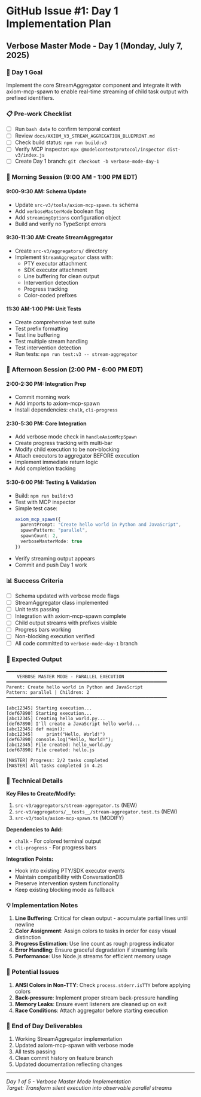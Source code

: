 # GitHub Issue #1: Day 1 Implementation Plan

## Verbose Master Mode - Day 1 (Monday, July 7, 2025)

### 🎯 Day 1 Goal
Implement the core StreamAggregator component and integrate it with axiom-mcp-spawn to enable real-time streaming of child task output with prefixed identifiers.

### 📋 Pre-work Checklist
- [ ] Run `bash date` to confirm temporal context
- [ ] Review `docs/AXIOM_V3_STREAM_AGGREGATION_BLUEPRINT.md`
- [ ] Check build status: `npm run build:v3`
- [ ] Verify MCP inspector: `npx @modelcontextprotocol/inspector dist-v3/index.js`
- [ ] Create Day 1 branch: `git checkout -b verbose-mode-day-1`

### 🌅 Morning Session (9:00 AM - 1:00 PM EDT)

#### 9:00-9:30 AM: Schema Update
- Update `src-v3/tools/axiom-mcp-spawn.ts` schema
- Add `verboseMasterMode` boolean flag
- Add `streamingOptions` configuration object
- Build and verify no TypeScript errors

#### 9:30-11:30 AM: Create StreamAggregator
- Create `src-v3/aggregators/` directory
- Implement `StreamAggregator` class with:
  - PTY executor attachment
  - SDK executor attachment
  - Line buffering for clean output
  - Intervention detection
  - Progress tracking
  - Color-coded prefixes

#### 11:30 AM-1:00 PM: Unit Tests
- Create comprehensive test suite
- Test prefix formatting
- Test line buffering
- Test multiple stream handling
- Test intervention detection
- Run tests: `npm run test:v3 -- stream-aggregator`

### 🌆 Afternoon Session (2:00 PM - 6:00 PM EDT)

#### 2:00-2:30 PM: Integration Prep
- Commit morning work
- Add imports to axiom-mcp-spawn
- Install dependencies: `chalk`, `cli-progress`

#### 2:30-5:30 PM: Core Integration
- Add verbose mode check in `handleAxiomMcpSpawn`
- Create progress tracking with multi-bar
- Modify child execution to be non-blocking
- Attach executors to aggregator BEFORE execution
- Implement immediate return logic
- Add completion tracking

#### 5:30-6:00 PM: Testing & Validation
- Build: `npm run build:v3`
- Test with MCP inspector
- Simple test case:
  ```typescript
  axiom_mcp_spawn({
    parentPrompt: "Create hello world in Python and JavaScript",
    spawnPattern: "parallel",
    spawnCount: 2,
    verboseMasterMode: true
  })
  ```
- Verify streaming output appears
- Commit and push Day 1 work

### 📊 Success Criteria
- [ ] Schema updated with verbose mode flags
- [ ] StreamAggregator class implemented
- [ ] Unit tests passing
- [ ] Integration with axiom-mcp-spawn complete
- [ ] Child output streams with prefixes visible
- [ ] Progress bars working
- [ ] Non-blocking execution verified
- [ ] All code committed to `verbose-mode-day-1` branch

### 🚀 Expected Output
```
━━━━━━━━━━━━━━━━━━━━━━━━━━━━━━━━━━━━━━━━━━━━━━━━━━━━━━━━━━━━
    VERBOSE MASTER MODE - PARALLEL EXECUTION
━━━━━━━━━━━━━━━━━━━━━━━━━━━━━━━━━━━━━━━━━━━━━━━━━━━━━━━━━━━━
Parent: Create hello world in Python and JavaScript
Pattern: parallel | Children: 2
━━━━━━━━━━━━━━━━━━━━━━━━━━━━━━━━━━━━━━━━━━━━━━━━━━━━━━━━━━━━

[abc12345] Starting execution...
[def67890] Starting execution...
[abc12345] Creating hello_world.py...
[def67890] I'll create a JavaScript hello world...
[abc12345] def main():
[abc12345]     print("Hello, World!")
[def67890] console.log("Hello, World!");
[abc12345] File created: hello_world.py
[def67890] File created: hello.js

[MASTER] Progress: 2/2 tasks completed
[MASTER] All tasks completed in 4.2s
```

### 🔧 Technical Details

**Key Files to Create/Modify:**
1. `src-v3/aggregators/stream-aggregator.ts` (NEW)
2. `src-v3/aggregators/__tests__/stream-aggregator.test.ts` (NEW)
3. `src-v3/tools/axiom-mcp-spawn.ts` (MODIFY)

**Dependencies to Add:**
- `chalk` - For colored terminal output
- `cli-progress` - For progress bars

**Integration Points:**
- Hook into existing PTY/SDK executor events
- Maintain compatibility with ConversationDB
- Preserve intervention system functionality
- Keep existing blocking mode as fallback

### 💡 Implementation Notes

1. **Line Buffering**: Critical for clean output - accumulate partial lines until newline
2. **Color Assignment**: Assign colors to tasks in order for easy visual distinction
3. **Progress Estimation**: Use line count as rough progress indicator
4. **Error Handling**: Ensure graceful degradation if streaming fails
5. **Performance**: Use Node.js streams for efficient memory usage

### 🐛 Potential Issues

1. **ANSI Colors in Non-TTY**: Check `process.stderr.isTTY` before applying colors
2. **Back-pressure**: Implement proper stream back-pressure handling
3. **Memory Leaks**: Ensure event listeners are cleaned up on exit
4. **Race Conditions**: Attach aggregator before starting execution

### 📝 End of Day Deliverables

1. Working StreamAggregator implementation
2. Updated axiom-mcp-spawn with verbose mode
3. All tests passing
4. Clean commit history on feature branch
5. Updated documentation reflecting changes

---

*Day 1 of 5 - Verbose Master Mode Implementation*  
*Target: Transform silent execution into observable parallel streams*